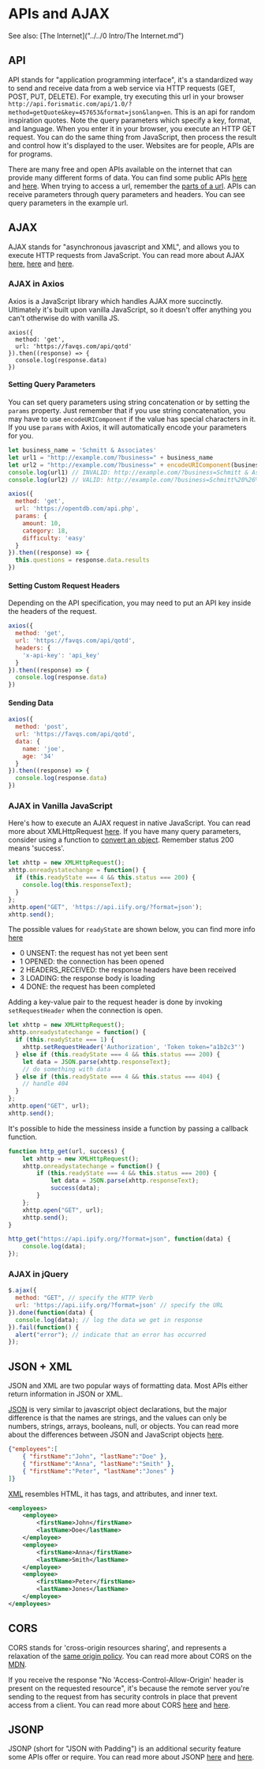
# APIs and AJAX

See also: [The Internet]("../../0 Intro/The Internet.md")

## API

API stands for "application programming interface", it's a standardized way to send and receive data from a web service via HTTP requests (GET, POST, PUT, DELETE). For example, try executing this url in your browser `http://api.forismatic.com/api/1.0/?method=getQuote&key=457653&format=json&lang=en`. This is an api for random inspiration quotes. Note the query parameters which specify a key, format, and language. When you enter it in your browser, you execute an HTTP GET request. You can do the same thing from JavaScript, then process the result and control how it's displayed to the user. Websites are for people, APIs are for programs.

There are many free and open APIs available on the internet that can provide many different forms of data. You can find some public APIs [here](https://github.com/toddmotto/public-apis) and [here](https://catalog.data.gov/dataset?q=-aapi+api+OR++res_format%3Aapi#topic=developers_navigation). When trying to access a url, remember the [parts of a url](https://doepud.co.uk/images/blogs/complex_url.png). APIs can receive parameters through query parameters and headers. You can see query parameters in the example url.

## AJAX

AJAX stands for "asynchronous javascript and XML", and allows you to execute HTTP requests from JavaScript. You can read more about AJAX [here](https://developer.mozilla.org/en-US/docs/AJAX/Getting_Started), [here](https://developer.mozilla.org/en-US/docs/AJAX) and [here](https://www.w3schools.com/xml/ajax_intro.asp).



### AJAX in Axios

Axios is a JavaScript library which handles AJAX more succinctly. Ultimately it's built upon vanilla JavaScript, so it doesn't offer anything you can't otherwise do with vanilla JS.

```es6
axios({
  method: 'get',
  url: 'https://favqs.com/api/qotd'
}).then((response) => {
  console.log(response.data)
})
```

#### Setting Query Parameters

You can set query parameters using string concatenation or by setting the `params` property. Just remember that if you use string concatenation, you may have to use `encodeURIComponent` if the value has special characters in it. If you use `params` with Axios, it will automatically encode your parameters for you.

```javascript
let business_name = 'Schmitt & Associates'
let url1 = "http://example.com/?business=" + business_name
let url2 = "http://example.com/?business=" + encodeURIComponent(business_name)
console.log(url1) // INVALID: http://example.com/?business=Schmitt & Associates
console.log(url2) // VALID: http://example.com/?business=Schmitt%20%26%20Associates
```


```javascript
axios({
  method: 'get',
  url: 'https://opentdb.com/api.php',
  params: {
    amount: 10,
    category: 18,
    difficulty: 'easy'
  }
}).then((response) => {
  this.questions = response.data.results
})
```

#### Setting Custom Request Headers

Depending on the API specification, you may need to put an API key inside the headers of the request.

```javascript
axios({
  method: 'get',
  url: 'https://favqs.com/api/qotd',
  headers: {
    'x-api-key': 'api_key'
  }
}).then((response) => {
  console.log(response.data)
})
```

#### Sending Data

```javascript
axios({
  method: 'post',
  url: 'https://favqs.com/api/qotd',
  data: {
    name: 'joe',
    age: '34'
  }
}).then((response) => {
  console.log(response.data)
})
```

### AJAX in Vanilla JavaScript

Here's how to execute an AJAX request in native JavaScript. You can read more about XMLHttpRequest [here](https://developer.mozilla.org/en-US/docs/Web/API/XMLHttpRequest/Using_XMLHttpRequest). If you have many query parameters, consider using a function to [convert an object](https://stackoverflow.com/questions/111529/how-to-create-query-parameters-in-javascript). Remember status 200 means 'success'.

```javascript
let xhttp = new XMLHttpRequest();
xhttp.onreadystatechange = function() {
  if (this.readyState === 4 && this.status === 200) {
    console.log(this.responseText);
  }
};
xhttp.open("GET", 'https://api.iify.org/?format=json');
xhttp.send();
```

The possible values for `readyState` are shown below, you can find more info [here](https://developer.mozilla.org/en-US/docs/Web/API/XMLHttpRequest/readyState)
- 0 UNSENT: the request has not yet been sent
- 1 OPENED: the connection has been opened
- 2 HEADERS_RECEIVED: the response headers have been received
- 3 LOADING: the response body is loading
- 4 DONE: the request has been completed


Adding a key-value pair to the request header is done by invoking `setRequestHeader` when the connection is open.

```javascript
let xhttp = new XMLHttpRequest();
xhttp.onreadystatechange = function() {
  if (this.readyState === 1) {
    xhttp.setRequestHeader('Authorization', 'Token token="a1b2c3"')
  } else if (this.readyState === 4 && this.status === 200) {
    let data = JSON.parse(xhttp.responseText);
    // do something with data
  } else if (this.readyState === 4 && this.status === 404) {
    // handle 404
  }
};
xhttp.open("GET", url);
xhttp.send();
```


It's possible to hide the messiness inside a function by passing a callback function.

```javascript
function http_get(url, success) {
    let xhttp = new XMLHttpRequest();
    xhttp.onreadystatechange = function() {
        if (this.readyState === 4 && this.status === 200) {
            let data = JSON.parse(xhttp.responseText);
            success(data);
        }
    };
    xhttp.open("GET", url);
    xhttp.send();
}

http_get("https://api.ipify.org/?format=json", function(data) {
    console.log(data);
});
```


### AJAX in jQuery

```javascript
$.ajax({
  method: "GET", // specify the HTTP Verb
  url: 'https://api.iify.org/?format=json' // specify the URL
}).done(function(data) {
  console.log(data); // log the data we get in response
}).fail(function() {
  alert("error"); // indicate that an error has occurred
});
```


## JSON + XML

JSON and XML are two popular ways of formatting data. Most APIs either return information in JSON or XML.

[JSON](http://www.json.org/) is very similar to javascript object declarations, but the major difference is that the names are strings, and the values can only be numbers, strings, arrays, booleans, null, or objects. You can read more about the differences between JSON and JavaScript objects [here](https://stackoverflow.com/questions/8294088/javascript-object-vs-json).

```json
{"employees":[
    { "firstName":"John", "lastName":"Doe" },
    { "firstName":"Anna", "lastName":"Smith" },
    { "firstName":"Peter", "lastName":"Jones" }
]}
```

[XML](https://developer.mozilla.org/en-US/docs/XML_Introduction) resembles HTML, it has tags, and attributes, and inner text.

```xml
<employees>
    <employee>
        <firstName>John</firstName>
        <lastName>Doe</lastName>
    </employee>
    <employee>
        <firstName>Anna</firstName>
        <lastName>Smith</lastName>
    </employee>
    <employee>
        <firstName>Peter</firstName>
        <lastName>Jones</lastName>
    </employee>
</employees>
```



## CORS

CORS stands for 'cross-origin resources sharing', and represents a relaxation of the [same origin policy](https://en.wikipedia.org/wiki/Same-origin_policy). You can read more about CORS on the [MDN](https://developer.mozilla.org/en-US/docs/Web/HTTP/CORS).

If you receive the response "No 'Access-Control-Allow-Origin' header is present on the requested resource", it's because the remote server you're sending to the request from has security controls in place that prevent access from a client. You can read more about CORS [here](https://stackoverflow.com/questions/43871637/no-access-control-allow-origin-header-is-present-on-the-requested-resource-whe) and [here](https://security.stackexchange.com/questions/108835/how-does-cors-prevent-xss).


## JSONP

JSONP (short for "JSON with Padding") is an additional security feature some APIs offer or require. You can read more about JSONP [here](https://stackoverflow.com/questions/3839966/can-anyone-explain-what-jsonp-is-in-layman-terms) and [here](https://stackoverflow.com/questions/16097763/jsonp-callback-function).


